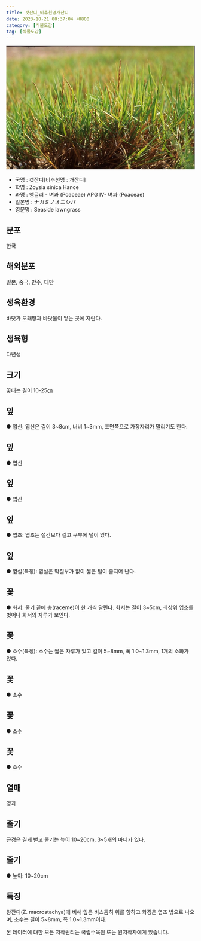 ```yaml
---
title: 갯잔디_비추천명개잔디
date: 2023-10-21 00:37:04 +0800
category: [식물도감]
tag: [식물도감]
---
```




![갯잔디[비추천명 : 개잔디]](/assets/img/fileUpload/plants/basic/Gramineae/Zoysia/14804/14804_1_th2.jpg)
- 국명 : 갯잔디[비추천명 : 개잔디]
- 학명 : Zoysia sinica Hance
- 과명 : 앵글러 - 벼과 (Poaceae) APG Ⅳ- 벼과 (Poaceae)
- 일본명 : ナガミノオニシバ
- 영문명 : Seaside lawngrass


## 분포
한국
## 해외분포
일본, 중국, 만주, 대만
## 생육환경
바닷가 모래땅과 바닷물이 닿는 곳에 자란다.
## 생육형
다년생
## 크기
꽃대는 길이 10-25㎝
## 잎
● 엽신: 엽신은 길이 3~8cm, 너비 1~3mm, 표면쪽으로 가장자리가 말리기도 한다.
## 잎
● 엽신
## 잎
● 엽신
## 잎
● 엽초: 엽초는 절간보다 길고 구부에 털이 있다.
## 잎
● 옆설(특징): 엽설은 막질부가 없이 짧은 털이 줄지어 난다.
## 꽃
● 화서: 줄기 끝에 총(raceme)이 한 개씩 달린다. 화서는 길이 3~5cm, 최상위 엽초를 벗어나 화서의 자루가 보인다.
## 꽃
● 소수(특징): 소수는 짧은 자루가 있고 길이 5~8mm, 폭 1.0~1.3mm, 1개의 소화가 있다.
## 꽃
● 소수
## 꽃
● 소수
## 꽃
● 소수
## 열매
영과
## 줄기
근경은 길게 뻗고 줄기는 높이 10~20cm, 3~5개의 마디가 있다.
## 줄기
● 높이: 10~20cm
## 특징
왕잔디(Z. macrostachya)에 비해 잎은 비스듬히 위를 향하고 화경은 엽초 밖으로 나오며, 소수는 길이 5~8mm, 폭 1.0~1.3mm이다.






본 데이터에 대한 모든 저작권리는 국립수목원 또는 원저작자에게 있습니다.
